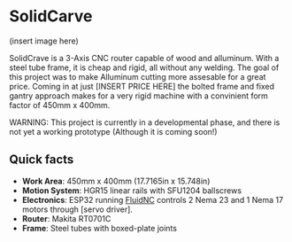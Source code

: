 # SolidCarve

(insert image here)

SolidCrave is a 3-Axis CNC router capable of wood and alluminum. With a steel tube frame, it is cheap and rigid, all without any welding. The goal of this project was to make Alluminum cutting more assesable for a great price. Coming in at just [INSERT PRICE HERE] the bolted frame and fixed gantry approach makes for a very rigid machine with a convinient form factor of 450mm x 400mm.

WARNING: This project is currently in a developmental phase, and there is not yet a working prototype (Although it is coming soon!)

## Quick facts

* **Work Area**: 450mm x 400mm (17.7165in x 15.748in)
* **Motion System**: HGR15 linear rails with SFU1204 ballscrews
* **Electronics**: ESP32 running [FluidNC](https://github.com/bdring/FluidNC) controls 2 Nema 23 and 1 Nema 17 motors through [servo driver].
* **Router**: Makita RT0701C
* **Frame**: Steel tubes with boxed-plate joints
